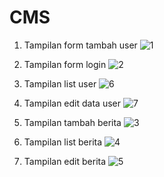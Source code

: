 # CMS
1. Tampilan form tambah user
![1](https://github.com/yjhand12/cms/assets/131839524/cab30c54-5adb-4179-92b4-6bde0026ae41)


2. Tampilan form login
![2](https://github.com/yjhand12/cms/assets/131839524/fc2cfa05-d25a-449d-98bf-c4fbc91ea641)

3. Tampilan list user
![6](https://github.com/yjhand12/cms/assets/131839524/a1e91da2-47b4-49f7-9daf-35660856821c)

4. Tampilan edit data user
![7](https://github.com/yjhand12/cms/assets/131839524/c3c77bb1-5292-42f8-8f61-1b02a825829f)

5. Tampilan tambah berita
![3](https://github.com/yjhand12/cms/assets/131839524/29df60f8-e36e-4374-b766-3f7a7b2c685b)

6. Tampilan list berita
![4](https://github.com/yjhand12/cms/assets/131839524/b9e93048-3a46-4a65-aecf-e38b1db931e3)

7. Tampilan edit berita
![5](https://github.com/yjhand12/cms/assets/131839524/66fec155-9a84-48f8-9d99-822ba7cc82c1)
